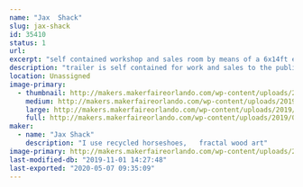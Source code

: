 ```yaml
---
name: "Jax  Shack"
slug: jax-shack
id: 35410
status: 1
url: 
excerpt: "self contained workshop and sales room by means of a 6x14ft enclosed trailer"
description: "trailer is self contained for work and sales to the public and for demonstration purposes"
location: Unassigned
image-primary:
  - thumbnail: http://makers.makerfaireorlando.com/wp-content/uploads/2019/09/8x12-burn-150x150.jpg
    medium: http://makers.makerfaireorlando.com/wp-content/uploads/2019/09/8x12-burn-222x300.jpg
    large: http://makers.makerfaireorlando.com/wp-content/uploads/2019/09/8x12-burn-756x1024.jpg
    full: http://makers.makerfaireorlando.com/wp-content/uploads/2019/09/8x12-burn.jpg
maker:
  - name: "Jax Shack"
    description: "I use recycled horseshoes,   fractal wood art"
image-primary: http://makers.makerfaireorlando.com/wp-content/uploads/2019/07/2015-pic-passport-1024x1015.jpg
last-modified-db: "2019-11-01 14:27:48"
last-exported: "2020-05-07 09:35:09"
---
```

